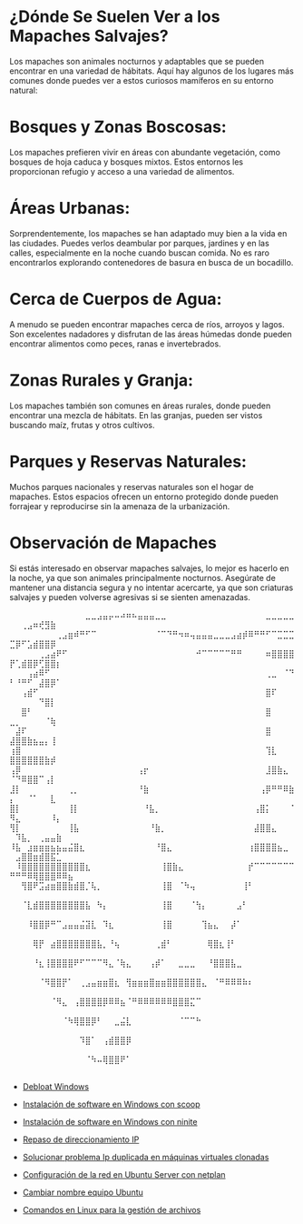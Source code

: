 

# ¿Dónde Se Suelen Ver a los Mapaches Salvajes?
Los mapaches son animales nocturnos y adaptables que se pueden encontrar en una variedad de hábitats. Aquí hay algunos de los lugares más comunes donde puedes ver a estos curiosos mamíferos en su entorno natural:

# Bosques y Zonas Boscosas: 
Los mapaches prefieren vivir en áreas con abundante vegetación, como bosques de hoja caduca y bosques mixtos. Estos entornos les proporcionan refugio y acceso a una variedad de alimentos.

# Áreas Urbanas: 
Sorprendentemente, los mapaches se han adaptado muy bien a la vida en las ciudades. Puedes verlos deambular por parques, jardines y en las calles, especialmente en la noche cuando buscan comida. No es raro encontrarlos explorando contenedores de basura en busca de un bocadillo.

# Cerca de Cuerpos de Agua: 
A menudo se pueden encontrar mapaches cerca de ríos, arroyos y lagos. Son excelentes nadadores y disfrutan de las áreas húmedas donde pueden encontrar alimentos como peces, ranas e invertebrados.

# Zonas Rurales y Granja: 
Los mapaches también son comunes en áreas rurales, donde pueden encontrar una mezcla de hábitats. En las granjas, pueden ser vistos buscando maíz, frutas y otros cultivos.

# Parques y Reservas Naturales: 
Muchos parques nacionales y reservas naturales son el hogar de mapaches. Estos espacios ofrecen un entorno protegido donde pueden forrajear y reproducirse sin la amenaza de la urbanización.

# Observación de Mapaches
Si estás interesado en observar mapaches salvajes, lo mejor es hacerlo en la noche, ya que son animales principalmente nocturnos. Asegúrate de mantener una distancia segura y no intentar acercarte, ya que son criaturas salvajes y pueden volverse agresivas si se sienten amenazadas.



⠀⠀⠀⠀⠀⠀⠀⠀⠀⠀⠀⠀⠀⣀⣀⣠⣤⡤⠤⠴⠶⠦⣤⣤⣤⣀⣀⠀⠀⠀⠀⠀⠀⠀⠀⠀⠀⠀⠀⠀⠀⠀⠀⠀⣀⣀⣀⣀⣀⠀⠀⢀⣠⠶⢞⣻⣷⠀⠀⠀
⠀⠀⠀⠀⠀⠀⠀⠀⢀⣠⣶⠾⠛⠋⠉⠀⠀⠀⠀⠀⠀⠀⠀⠀⠀⠈⠉⠙⠛⠲⠶⢤⣤⣤⣤⣀⣀⣀⣠⣴⡾⠿⠛⠛⠋⠉⣉⣉⣉⣉⡿⠋⣡⣾⣿⣿⡿⠀⠀⠀
⠀⠀⠀⠀⠀⢀⣠⣴⠟⠋⠀⠀⠀⠀⠀⠀⠀⠀⠀⠀⠀⠀⠀⠀⠀⠀⠀⠀⠀⠀⠀⠀⠚⠉⠉⠉⠉⠉⠛⠛⠀⠀⠀⠀⠶⣿⣿⣿⣿⡟⢁⣾⣿⡿⢋⣿⣿⡆⠀⠀
⠀⠀⠀⢠⣴⠿⠋⠀⠀⠀⠀⠀⠀⠀⠀⠀⠀⠀⠀⠀⠀⠀⠀⠀⠀⠀⠀⠀⠀⠀⠀⠀⠀⠀⠀⠀⠀⠀⠀⠀⠀⠀⠀⠀⢀⣀⠀⠈⠙⠃⠘⠛⠋⠀⣼⣿⡿⠁⠀⠀
⠀⠀⢠⣾⠋⠀⠀⠀⠀⠀⠀⠀⠀⠀⠀⠀⠀⠀⠀⠀⠀⠀⠀⠀⠀⠀⠀⠀⠀⠀⠀⠀⠀⠀⠀⠀⠀⠀⠀⠀⠀⠀⠀⠀⣿⠏⠀⠀⠀⠀⠀⠀⠀⠀⠙⣿⡇⠀⠀⠀
⠀⠀⣿⠃⠀⠀⠀⠀⠀⠀⠀⠀⠀⠀⠀⠀⠀⠀⠀⠀⠀⠀⠀⠀⠀⠀⠀⠀⠀⠀⠀⠀⠀⠀⠀⠀⠀⠀⠀⠀⠀⠀⠀⠀⣿⠀⠀⠀⠀⣀⡀⠀⠀⠀⠀⠈⢷⠀⠀⠀
⠀⣼⠏⠀⠀⠀⠀⠀⠀⠀⠀⠀⠀⠀⠀⠀⠀⠀⠀⠀⠀⠀⠀⠀⠀⠀⠀⠀⠀⠀⠀⠀⠀⠀⠀⠀⠀⠀⠀⠀⠀⠀⠀⠀⣿⠀⠀⠀⠀⣼⣿⣿⣷⣦⣤⡄⢸⠀⠀⠀
⢰⣿⠀⠀⠀⠀⠀⠀⠀⠀⠀⠀⠀⠀⠀⠀⠀⠀⠀⠀⠀⠀⠀⠀⠀⠀⠀⠀⠀⠀⠀⠀⠀⠀⠀⠀⠀⠀⠀⠀⠀⠀⠀⠀⢹⣇⠀⠀⠀⣿⣿⣿⣿⣿⣿⣷⡾⠀⠀⠀
⢠⡿⠀⠀⠀⠀⠀⠀⠀⠀⠀⠀⠀⠀⠀⠀⠀⠀⠀⠀⠀⠀⢠⡖⠀⠀⠀⠀⠀⠀⠀⠀⠀⠀⠀⠀⠀⠀⠀⠀⠀⠀⠀⠀⣸⣿⣷⣄⠀⠈⠙⠿⣿⣿⠉⢠⡇⠀⠀⠀
⣸⡇⠀⠀⠀⠀⠀⠀⠀⠀⢀⡀⠀⠀⠀⠀⠀⠀⠀⠀⠀⠀⠘⣷⠀⠀⠀⠀⠀⠀⠀⠀⠀⠀⠀⠀⠀⠀⠀⠀⠀⠀⠀⢠⡿⠛⠛⠿⣷⡄⠀⠀⠈⠁⠀⠀⣇⠀⠀⠀
⣿⡇⠀⠀⠀⠀⠀⠀⠀⠀⢸⡇⠀⠀⠀⠀⠀⠀⠀⠀⠀⠀⠀⠘⣧⡀⠀⠀⠀⠀⠀⠀⠀⠀⠀⠀⠀⠀⠀⠀⠀⠀⢠⣿⡅⠀⠀⠀⠈⠻⣄⠀⠀⠀⠀⠀⠸⡄⠀⠀
⢻⡇⠀⠀⠀⠀⠀⠀⠀⠀⢸⣧⠀⠀⠀⠀⠀⠀⠀⠀⠀⠀⠀⠀⠘⣷⡀⠀⠀⠀⠀⠀⠀⠀⠀⠀⠀⠀⠀⠀⠀⠀⣼⣿⣿⣄⠀⠀⠀⠀⠹⣧⡀⠀⢀⣤⣤⣷⠀⠀
⠸⣧⠀⣰⣶⣶⣶⣦⣦⣤⣬⣿⣆⠀⠀⠀⠀⠀⠀⠀⠀⠀⠀⠀⠀⠘⣿⣄⠀⠀⠀⠀⠀⠀⠀⠀⠀⠀⠀⠀⠀⢰⣿⣿⣿⣿⣦⣀⠀⠀⣠⣿⣿⣶⣾⣿⣯⣁⠀⠀
⠀⠸⣿⣿⣿⣿⣿⣿⣿⣿⣿⣿⣿⣆⠀⠀⠀⠀⠀⠀⠀⠀⠀⠀⠀⠀⢸⣿⣷⣄⠀⠀⠀⠀⠀⠀⠀⠀⠀⠀⠀⡞⠉⠉⠉⠉⠉⠉⠉⠛⠛⠛⠿⢿⣿⣿⣿⠿⠿⣦
⠀⠀⢻⣿⠟⣩⣴⣶⣿⣿⣷⣾⣿⡈⢧⡀⠀⠀⠀⠀⠀⠀⠀⠀⠀⠀⢸⣿⠀⠈⠳⢤⠀⠀⠀⠀⠀⠀⠀⠀⢸⠃⠀⠀⠀⠀⠀⠀⠀⠀⠀⠀⠀⠀⠀⠀⠀⠀⠀⠀
⠀⠀⠈⣇⣾⣿⣿⣿⣿⣿⣿⣿⣿⣧⠀⠳⡄⠀⠀⠀⠀⠀⠀⠀⠀⠀⢸⣿⠀⠀⠀⠈⢳⡄⠀⠀⠀⠀⠀⣠⠃⠀⠀⠀⠀⠀⠀⠀⠀⠀⠀⠀⠀⠀⠀⠀⠀⠀⠀⠀
⠀⠀⠀⠸⣿⣿⡿⠛⠉⣠⣤⣤⣬⣽⣇⠀⠹⣆⠀⠀⠀⠀⠀⠀⠀⠀⢸⣿⠀⠀⠀⠀⠀⢹⣦⣄⠀⠀⡼⠁⠀⠀⠀⠀⠀⠀⠀⠀⠀⠀⠀⠀⠀⠀⠀⠀⠀⠀⠀⠀
⠀⠀⠀⠀⢿⡟⠀⣴⣿⣿⣿⣿⣿⣿⣿⣧⡀⠘⢦⠀⠀⠀⠀⠀⠀⢀⣾⠃⠀⠀⠀⠀⠀⠀⢿⣿⣆⢸⠃⠀⠀⠀⠀⠀⠀⠀⠀⠀⠀⠀⠀⠀⠀⠀⠀⠀⠀⠀⠀⠀
⠀⠀⠀⠀⠘⣆⢸⣿⣿⣿⣿⠟⠋⠉⠉⠉⠻⣄⠈⢷⣄⠀⠀⠀⢠⡾⠁⠀⠀⣀⣀⣀⠀⠀⠘⣿⣿⣿⣧⣀⠀⠀⠀⠀⠀⠀⠀⠀⠀⠀⠀⠀⠀⠀⠀⠀⠀⠀⠀⠀
⠀⠀⠀⠀⠀⠈⠻⣿⣿⡟⠁⠀⢀⣠⣤⣶⣶⣿⣆⠀⢻⣶⣶⣶⣿⣶⣶⣿⣿⣿⣿⣿⣿⣄⠀⠈⠛⠿⠿⠿⠷⠆⠀⠀⠀⠀⠀⠀⠀⠀⠀⠀⠀⠀⠀⠀⠀⠀⠀⠀
⠀⠀⠀⠀⠀⠀⠀⠈⠻⣄⠀⢠⣿⣿⣿⣿⡿⠿⠿⣦⠈⠛⠿⠿⠿⠿⠿⠿⣿⣿⣿⣍⠉⠀⠀⠀⠀⠀⠀⠀⠀⠀⠀⠀⠀⠀⠀⠀⠀⠀⠀⠀⠀⠀⠀⠀⠀⠀⠀⠀
⠀⠀⠀⠀⠀⠀⠀⠀⠀⠈⠳⢿⣿⣿⡿⠃⠀⠀⣀⣬⣇⠀⠀⠀⠀⠀⠀⠀⠀⠈⠉⠉⠓⠀⠀⠀⠀⠀⠀⠀⠀⠀⠀⠀⠀⠀⠀⠀⠀⠀⠀⠀⠀⠀⠀⠀⠀⠀⠀⠀
⠀⠀⠀⠀⠀⠀⠀⠀⠀⠀⠀⠀⠹⣿⠁⠀⢠⣾⣿⣿⡿⠀⠀⠀⠀⠀⠀⠀⠀⠀⠀⠀⠀⠀⠀⠀⠀⠀⠀⠀⠀⠀⠀⠀⠀⠀⠀⠀⠀⠀⠀⠀⠀⠀⠀⠀⠀⠀⠀⠀
⠀⠀⠀⠀⠀⠀⠀⠀⠀⠀⠀⠀⠀⠈⠳⠤⢿⣿⣿⠟⠁⠀⠀⠀⠀⠀⠀⠀⠀⠀⠀⠀⠀⠀⠀⠀⠀⠀⠀⠀⠀⠀⠀⠀⠀⠀⠀⠀⠀⠀⠀⠀⠀⠀⠀⠀⠀⠀⠀⠀


* [Debloat Windows](tutoriales/debloat.md)
* [Instalación de software en Windows con scoop](https://scoop.sh)
* [Instalación de software en Windows con ninite](https://ninite.com/)





* [Repaso de direccionamiento IP](apuntes/ut0/direccionamiento_ip.md)
* [Solucionar problema Ip duplicada en máquinas virtuales clonadas](apuntes/ut0/ip_duplicada_m_clonada.md)
* [Configuración de la red en Ubuntu Server con netplan](apuntes/ut0/configuracion_red_netplan.md)




* [Cambiar nombre equipo Ubuntu](apuntes/ut0/cambiar_nombre_equipo_ubuntu.md)
* [Comandos en Linux para la gestión de archivos](apuntes/ut0/comandos_linux.md)



